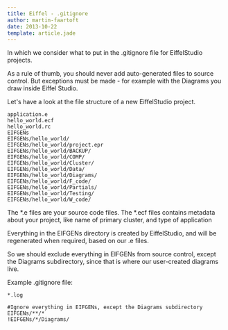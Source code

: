 ```yaml
---
title: Eiffel - .gitignore
author: martin-faartoft
date: 2013-10-22
template: article.jade
---
```


In which we consider what to put in the .gitignore file for EiffelStudio projects.

<span class="more"></span>

As a rule of thumb, you should never add auto-generated files to source control. But exceptions must be made - for example with the Diagrams you draw inside Eiffel Studio.

Let's have a look at the file structure of a new EiffelStudio project.

	application.e
	hello_world.ecf
	hello_world.rc
	EIFGENs
	EIFGENs/hello_world/
	EIFGENs/hello_world/project.epr
	EIFGENs/hello_world/BACKUP/
	EIFGENs/hello_world/COMP/
	EIFGENs/hello_world/Cluster/
	EIFGENs/hello_world/Data/
	EIFGENs/hello_world/Diagrams/
	EIFGENs/hello_world/F_code/
	EIFGENs/hello_world/Partials/
	EIFGENs/hello_world/Testing/
	EIFGENs/hello_world/W_code/

The *.e files are your source code files.
The *.ecf files contains metadata about your project, like name of primary cluster, and type of application

Everything in the EIFGENs directory is created by EiffelStudio, and will be regenerated when required, based on our .e files. 

So we should exclude everything in EIFGENs from source control, except the Diagrams subdirectory, since that is where our user-created diagrams live.

Example .gitignore file:
	
	*.log

	#Ignore everything in EIFGENs, except the Diagrams subdirectory
	EIFGENs/**/*
	!EIFGENs/*/Diagrams/